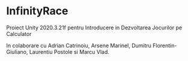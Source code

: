 # InfinityRace
Proiect Unity 2020.3.21f pentru Introducere in Dezvoltarea Jocurilor pe Calculator

In colaborare cu 
Adrian Catrinoiu,
Arsene Marinel,
Dumitru Florentin-Giuliano,
Laurentiu Postole si
Marcu Vlad.
